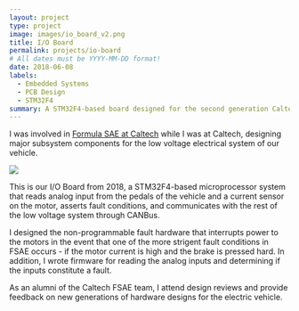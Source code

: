 ```yaml
---
layout: project
type: project
image: images/io_board_v2.png
title: I/O Board
permalink: projects/io-board
# All dates must be YYYY-MM-DD format!
date: 2018-06-08
labels:
  - Embedded Systems
  - PCB Design
  - STM32F4
summary: A STM32F4-based board designed for the second generation Caltech Formula SAE electric vehicle.
---
```


I was involved in [Formula SAE at Caltech](http://fsae.caltech.edu/) while I was at Caltech, designing major subsystem components for the low voltage electrical system of our vehicle.

<img class="ui image" src="{{ site.baseurl }}/images/io_board_v2.png">

This is our I/O Board from 2018, a STM32F4-based microprocessor system that reads analog input from the pedals of the vehicle and a current sensor on the motor, asserts fault conditions, and communicates with the rest of the low voltage system through CANBus. 

I designed the non-programmable fault hardware that interrupts power to the motors in the event that one of the more strigent fault conditions in FSAE occurs - if the motor current is high and the brake is pressed hard. In addition, I wrote firmware for reading the analog inputs and determining if the inputs constitute a fault.

As an alumni of the Caltech FSAE team, I attend design reviews and provide feedback on new generations of hardware designs for the electric vehicle.

